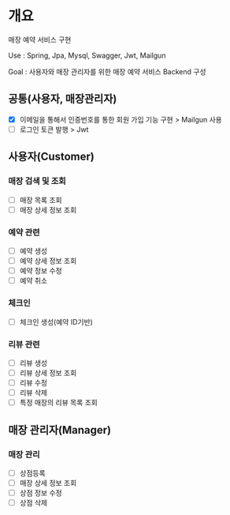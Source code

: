 # 개요
매장 예약 서비스 구현

Use : Spring, Jpa, Mysql, Swagger, Jwt, Mailgun

Goal : 사용자와 매장 관리자를 위한 매장 예약 서비스 Backend 구성

## 공통(사용자, 매장관리자)
- [x] 이메일을 통해서 인증번호를 통한 회원 가입 기능 구현 > Mailgun 사용
- [ ] 로그인 토큰 발행 > Jwt

## 사용자(Customer)
### 매장 검색 및 조회
- [ ] 매장 목록 조회
- [ ] 매장 상세 정보 조회
### 예약 관련
- [ ] 예약 생성
- [ ] 예약 상세 정보 조회
- [ ] 예약 정보 수정
- [ ] 예약 취소
### 체크인
- [ ] 체크인 생성(예약 ID기반)
### 리뷰 관련
- [ ] 리뷰 생성
- [ ] 리뷰 상세 정보 조회
- [ ] 리뷰 수정
- [ ] 리뷰 삭제
- [ ] 특정 매장의 리뷰 목록 조회

## 매장 관리자(Manager)
### 매장 관리
- [ ] 상점등록
- [ ] 매장 상세 정보 조회
- [ ] 상점 정보 수정
- [ ] 상점 삭제

